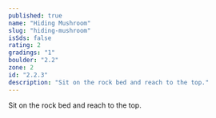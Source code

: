 ```yaml
---
published: true
name: "Hiding Mushroom"
slug: "hiding-mushroom"
isSds: false
rating: 2
gradings: "1"
boulder: "2.2"
zone: 2
id: "2.2.3"
description: "Sit on the rock bed and reach to the top."
---
```


Sit on the rock bed and reach to the top.
